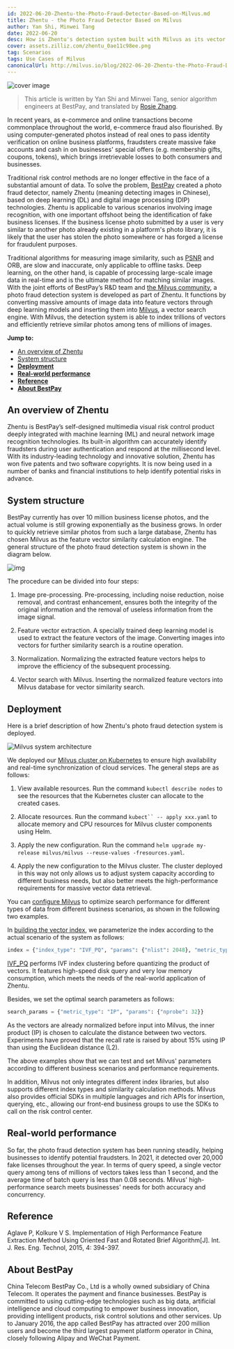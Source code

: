 ```yaml
---
id: 2022-06-20-Zhentu-the-Photo-Fraud-Detector-Based-on-Milvus.md
title: Zhentu - the Photo Fraud Detector Based on Milvus
author: Yan Shi, Minwei Tang
date: 2022-06-20
desc: How is Zhentu's detection system built with Milvus as its vector search engine?
cover: assets.zilliz.com/zhentu_0ae11c98ee.png
tag: Scenarios
tags: Use Cases of Milvus
canonicalUrl: http://milvus.io/blog/2022-06-20-Zhentu-the-Photo-Fraud-Detector-Based-on-Milvus.md
---
```


![cover image](https://assets.zilliz.com/zhentu_0ae11c98ee.png "Zhentu - the Photo Fraud Detector Based on Milvus")

> This article is written by Yan Shi and Minwei Tang, senior algorithm engineers at BestPay, and translated by [Rosie Zhang](https://www.linkedin.cn/incareer/in/rosie-zhang-694528149).

In recent years, as e-commerce and online transactions become commonplace throughout the world, e-commerce fraud also flourished. By using computer-generated photos instead of real ones to pass identity verification on online business platforms, fraudsters create massive fake accounts and cash in on businesses' special offers (e.g. membership gifts, coupons, tokens), which brings irretrievable losses to both consumers and businesses.

Traditional risk control methods are no longer effective in the face of a substantial amount of data. To solve the problem, [BestPay](https://www.bestpay.com.cn) created a photo fraud detector, namely Zhentu (meaning detecting images in Chinese), based on deep learning (DL) and digital image processing (DIP) technologies. Zhentu is applicable to various scenarios involving image recognition, with one important offshoot being the identification of fake business licenses. If the business license photo submitted by a user is very similar to another photo already existing in a platform's photo library, it is likely that the user has stolen the photo somewhere or has forged a license for fraudulent purposes.

Traditional algorithms for measuring image similarity, such as [PSNR](https://en.wikipedia.org/wiki/Peak_signal-to-noise_ratio) and ORB, are slow and inaccurate, only applicable to offline tasks. Deep learning, on the other hand, is capable of processing large-scale image data in real-time and is the ultimate method for matching similar images. With the joint efforts of BestPay’s R&D team and [the Milvus community](https://milvus.io/), a photo fraud detection system is developed as part of Zhentu. It functions by converting massive amounts of image data into feature vectors through deep learning models and inserting them into [Milvus](https://milvus.io/), a vector search engine. With Milvus, the detection system is able to index trillions of vectors and efficiently retrieve similar photos among tens of millions of images.

**Jump to:**
- [An overview of Zhentu](#an-overview-of-zhentu)
- [System structure](#system-structure)
- [**Deployment**](#deployment)
- [**Real-world performance**](#real-world-performance)
- [**Reference**](#reference)
- [**About BestPay**](#about-bestpay)

## An overview of Zhentu

Zhentu is BestPay’s self-designed multimedia visual risk control product deeply integrated with machine learning (ML) and neural network image recognition technologies. Its built-in algorithm can accurately identify fraudsters during user authentication and respond at the millisecond level. With its industry-leading technology and innovative solution, Zhentu has won five patents and two software copyrights. It is now being used in a number of banks and financial institutions to help identify potential risks in advance.

## System structure

BestPay currently has over 10 million business license photos, and the actual volume is still growing exponentially as the business grows. In order to quickly retrieve similar photos from such a large database, Zhentu has chosen Milvus as the feature vector similarity calculation engine. The general structure of the photo fraud detection system is shown in the diagram below.

![img](https://assets.zilliz.com/Structure_of_the_photo_fraud_detection_system_cf5d20d431.png "Structure of the photo fraud detection system")

The procedure can be divided into four steps:

1. Image pre-processing. Pre-processing, including noise reduction, noise removal, and contrast enhancement, ensures both the integrity of the original information and the removal of useless information from the image signal.

2. Feature vector extraction. A specially trained deep learning model is used to extract the feature vectors of the image. Converting images into vectors for further similarity search is a routine operation.

3. Normalization. Normalizing the extracted feature vectors helps to improve the efficiency of the subsequent processing.

4. Vector search with Milvus. Inserting the normalized feature vectors into Milvus database for vector similarity search.

## **Deployment**

Here is a brief description of how Zhentu's photo fraud detection system is deployed.

![Milvus system architecture](https://assets.zilliz.com/milvus_architecture_ea45a5ab53.png)

We deployed our [Milvus cluster on Kubernetes](https://milvus.io/docs/v2.0.x/install_cluster-helm.md) to ensure high availability and real-time synchronization of cloud services. The general steps are as follows:

1. View available resources. Run the command `kubectl describe nodes` to see the resources that the Kubernetes cluster can allocate to the created cases.

2. Allocate resources. Run the command `kubect`` -- apply xxx.yaml` to allocate memory and CPU resources for Milvus cluster components using Helm.

3. Apply the new configuration. Run the command `helm upgrade my-release milvus/milvus --reuse-values -fresources.yaml`.

4. Apply the new configuration to the Milvus cluster. The cluster deployed in this way not only allows us to adjust system capacity according to different business needs, but also better meets the high-performance requirements for massive vector data retrieval.

You can [configure Milvus](https://milvus.io/docs/v2.0.x/configure-docker.md) to optimize search performance for different types of data from different business scenarios, as shown in the following two examples.

In [building the vector index](https://milvus.io/docs/v2.0.x/build_index.md), we parameterize the index according to the actual scenario of the system as follows:

```Python
index = {"index_type": "IVF_PQ", "params": {"nlist": 2048}, "metric_type": "IP"}
```

[IVF_PQ](https://milvus.io/docs/v2.0.x/index.md#IVF_PQ) performs IVF index clustering before quantizing the product of vectors. It features high-speed disk query and very low memory consumption, which meets the needs of the real-world application of Zhentu.

Besides, we set the optimal search parameters as follows:

```Python
search_params = {"metric_type": "IP", "params": {"nprobe": 32}}
```

As the vectors are already normalized before input into Milvus, the inner product (IP) is chosen to calculate the distance between two vectors. Experiments have proved that the recall rate is raised by about 15% using IP than using the Euclidean distance (L2). 

The above examples show that we can test and set Milvus' parameters according to different business scenarios and performance requirements. 

In addition, Milvus not only integrates different index libraries, but also supports different index types and similarity calculation methods. Milvus also provides official SDKs in multiple languages and rich APIs for insertion, querying, etc., allowing our front-end business groups to use the SDKs to call on the risk control center.

## **Real-world performance**

So far, the photo fraud detection system has been running steadily, helping businesses to identify potential fraudsters. In 2021, it detected over 20,000 fake licenses throughout the year. In terms of query speed, a single vector query among tens of millions of vectors takes less than 1 second, and the average time of batch query is less than 0.08 seconds. Milvus' high-performance search meets businesses' needs for both accuracy and concurrency.

## **Reference**

Aglave P, Kolkure V S. Implementation of High Performance Feature Extraction Method Using Oriented Fast and Rotated Brief Algorithm[J]. Int. J. Res. Eng. Technol, 2015, 4: 394-397. 

## **About BestPay**

China Telecom BestPay Co., Ltd is a wholly owned subsidiary of China Telecom. It operates the payment and finance businesses. BestPay is committed to using cutting-edge technologies such as big data, artificial intelligence and cloud computing to empower business innovation, providing intelligent products, risk control solutions and other services. Up to January 2016, the app called BestPay has attracted over 200 million users and become the third largest payment platform operator in China, closely following Alipay and WeChat Payment.

